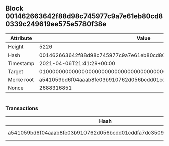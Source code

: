 ## Block 001462663642f88d98c745977c9a7e61eb80cd80339c249619ee575e5780f38e

Attribute | Value
--- | ---
Height | 5226
Hash | 001462663642f88d98c745977c9a7e61eb80cd80339c249619ee575e5780f38e
Timestamp | 2021-04-06T21:41:29+00:00
Target | 0100000000000000000000000000000000000000000000000000000000000000
Merke root | a541059bd6f04aaab8fe03b910762d056bcdd01cddfa7dc35097e3331cd4f1f0
Nonce | 2688316851

```

```

### Transactions

Hash | Amount
--- | ---
[a541059bd6f04aaab8fe03b910762d056bcdd01cddfa7dc35097e3331cd4f1f0](a541059bd6f04aaab8fe03b910762d056bcdd01cddfa7dc35097e3331cd4f1f0.md) | 10.00000000 SKEPTI 
